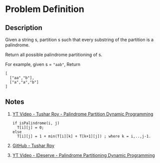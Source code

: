 # Problem Definition

## Description

Given a string s, partition s such that every substring of the partition is a palindrome.

Return all possible palindrome partitioning of s.

For example, given s = `"aab"`,
Return

```plaintext
[
  ["aa","b"],
  ["a","a","b"]
]
```

## Notes

1. [YT Video - Tushar Roy - Palindrome Partition Dynamic Programming](https://www.youtube.com/watch?v=lDYIvtBVmgo)

    ```plaintext
    if isPalindrome(i, j)
      T[i][j] = 0;
    else
      T[i][j] = 1 + min(T[i][k] + T[k+1][j]) ; where k = i,..,j-1.
    ```

1. [GitHub - Tushar Roy](https://github.com/mission-peace/interview/blob/master/src/com/interview/dynamic/PalindromePartition.java)
1. [YT Video - IDeserve - Palindrome Partitioning Dynamic Programming](https://www.youtube.com/watch?v=WPr1jDh3bUQ)